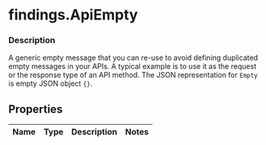 # findings.ApiEmpty

### Description

A generic empty message that you can re-use to avoid defining duplicated empty messages in your APIs. A typical example is to use it as the request or the response type of an API method. The JSON representation for `Empty` is empty JSON object `{}`.

## Properties
Name | Type | Description | Notes
------------ | ------------- | ------------- | -------------

